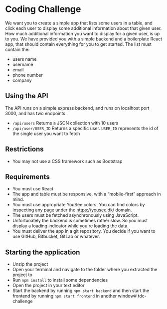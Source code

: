 # Coding Challenge
We want you to create a simple app that lists some users in a table, and click each user to display some additional information about that given user. How much additional information you want to display for a given user, is up to you.
We have provided you with a simple backend and a boilerplate React app, that should contain everything for you to get started. The list must contain the:

- users name
- username
- email
- phone number 
- company

## Using the API
The API runs on a simple express backend, and runs on localhost port 3000, and has two endpoints

* `/api/users`
 Returns a JSON collection with 10 users
* `/api/user/USER_ID`
 Returns a specific user. `USER_ID` represents the id of the single user you want to fetch

## Restrictions
* You may not use a CSS framework such as Bootstrap

## Requirements
* You must use React
* The app and table must be responsive, with a “mobile-first” approach in mind.
* You must use appropriate YouSee colors. You can find colors by inspecting any page under the https://yousee.dk/ domain.
* The users must be fetched asynchronously using JavaScript.
* Unfortunately the backend is sometimes rather slow. So you must display a loading indicator while you're loading the data.
* You must deliver the app in a git repository. You decide if you want to use GitHub, Bitbucket, GitLab or whatever. 

## Starting the application
* Unzip the project
* Open your terminal and navigate to the folder where you extracted the project to
* Run `npm install` to install some dependencies
* Open the project in your text editor
* Start the backend by running `npm start backend` and then start the frontend by running `npm start frontend` in another window# tdc-challenge
